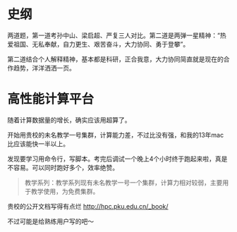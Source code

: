 
# 史纲
两道题，第一道考孙中山、梁启超、严复三人对比。第二道是两弹一星精神：“热爱祖国、无私奉献，自力更生、艰苦奋斗，大力协同、勇于登攀”。

第二道结合个人解释精神，基本都是科研，正合我意，大力协同简直就是现在的合作趋势，洋洋洒洒一页。


# 高性能计算平台
随着计算数据量的增长，确实应该用超算了。

开始用贵校的未名教学一号集群，计算能力差，不过比没有强，和我的13年mac比应该能快一半以上。

发现要学习用命令行，写脚本。考完后调试一个晚上4个小时终于跑起来啦，真是不容易。可以同时跑好多个，效率绝赞。

> 教学系列：教学系列现有未名教学一号一个集群，计算力相对较弱，主要用于教学使用，为免费集群。


贵校的公开文档写得有点烂 http://hpc.pku.edu.cn/_book/

不过可能是给熟练用户写的吧～
